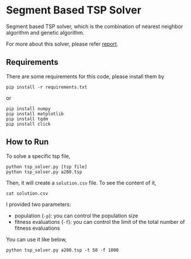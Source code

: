 # Segment Based TSP Solver
Segment based TSP solver, which is the combination of nearest neighbor algorithm and genetic algorithm.

For more about this solver, please refer [report](./report.pdf).

## Requirements
There are some requirements for this code, please install them by
```
pip install -r requirements.txt
```
or
```
pip install numpy
pip install matplotlib
pip install tqdm
pip install click
```

## How to Run
To solve a specific tsp file,
```
python tsp_solver.py [tsp file]
python tsp_solver.py a280.tsp
```

Then, it will create a ```solution.csv``` file. To see the content of it,
```
cat solution.csv
```

I provided two parameters:
* population (```-p```): you can control the population size
* fitness evaluations (```-f```): you can control the limit of the total number of fitness evaluations

You can use it like below,
```
python tsp_solver.py a280.tsp -t 50 -f 1000
```
